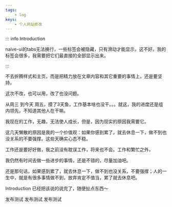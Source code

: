 ```yaml
---
tags: 
    - log
keys:
    - 个人网站修改
---
```


::: info Introduction

naive-ui的tabs无法换行，一些标签会被隐藏，只有滑动才能显示，这不好。我的标签会很多，我需要把它们最直接的全部显示出来。

:::

不去折腾样式和主页，而是把精力放在文章内容和其它重要的事情上，还是要坚持。

这次不改，也可以用，改了也没问题。

从周三 到今天 周五，摸了3天鱼，工作基本啥也没干。。。就这，我的进度还是组内领先，不知道其他人在干嘛。

我现在的工作，无趣，无法使人成长，但是，因为现实的原因我需要它。

这几天懒散的原因是我的一个价值观：如果你感到累了，就去休息一下，做不到也没关系的不要强撑。这些天确实心态不稳。

工作还是要好好做，我之前没有耽误工作，将来也不会。工作和繁忙之外，

我仍然有时间去做一些进步的事情，还是不错的，尽量加油吧。

还是那句话，如果感到累了，就去休息一下，做不到也没关系，不要强撑；人的一生中，就是有很多事情做不到，放弃肯定不值当，累了就去休息吧。


Introduction 已经把该说的说完了，随便扯点东西～


发布测试
发布测试
发布测试
